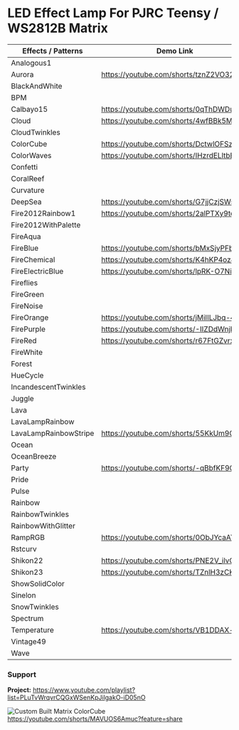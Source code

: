 # LED Effect Lamp For PJRC Teensy / WS2812B Matrix

| Effects / Patterns    	| Demo Link                              	|
|-----------------------	|----------------------------------------	|
| Analogous1            	|                                        	|
| Aurora                	| https://youtube.com/shorts/tznZ2VO32Hc  	|
| BlackAndWhite         	|                                        	|
| BPM                   	|                                        	|
| Calbayo15             	| https://youtube.com/shorts/0qThDWDu8_c   	|
| Cloud                 	| https://youtube.com/shorts/4wfBBk5MDZU   	|
| CloudTwinkles         	|                                        	|
| ColorCube             	| https://youtube.com/shorts/DctwlOFSzhI   	|
| ColorWaves            	| https://youtube.com/shorts/IHzrdELltbE   	|
| Confetti              	|                                        	|
| CoralReef             	|                                        	|
| Curvature             	|                                        	|
| DeepSea               	| https://youtube.com/shorts/G7jjCzjSWsY   	|
| Fire2012Rainbow1      	| https://youtube.com/shorts/2alPTXy9td4  	|
| Fire2012WithPalette   	|                                        	|
| FireAqua              	|                                        	|
| FireBlue              	| https://youtube.com/shorts/bMxSjyPFbNc   	|
| FireChemical          	| https://youtube.com/shorts/K4hKP4ozJ5w   	|
| FireElectricBlue      	| https://youtube.com/shorts/lpRK-O7NiRo 	|
| Fireflies             	|                                        	|
| FireGreen             	|                                        	|
| FireNoise             	|                                        	|
| FireOrange            	| https://youtube.com/shorts/jMiIILJbq-4   	|
| FirePurple            	| https://youtube.com/shorts/-IIZDdWnjbg   	|
| FireRed               	| https://youtube.com/shorts/r67FtGZvrxc   	|
| FireWhite             	|                                        	|
| Forest                	|                                        	|
| HueCycle              	|                                        	|
| IncandescentTwinkles  	|                                        	|
| Juggle                	|                                        	|
| Lava                  	|                                        	|
| LavaLampRainbow       	|                                        	|
| LavaLampRainbowStripe 	| https://youtube.com/shorts/55KkUm9QyAU   	|
| Ocean                 	|                                        	|
| OceanBreeze           	|                                        	|
| Party                 	| https://youtube.com/shorts/-qBbfKF9O6U   	|
| Pride                 	|                                        	|
| Pulse                 	|                                        	|
| Rainbow               	|                                        	|
| RainbowTwinkles       	|                                        	|
| RainbowWithGlitter    	|                                        	|
| RampRGB               	| https://youtube.com/shorts/0ObJYcaAYPE   	|
| Rstcurv               	|                                        	|
| Shikon22              	| https://youtube.com/shorts/PNE2V_ilvOU  	|
| Shikon23              	| https://youtube.com/shorts/TZnlH3zCKJE   	|
| ShowSolidColor        	|                                        	|
| Sinelon               	|                                        	|
| SnowTwinkles          	|                                        	|
| Spectrum              	|                                        	|
| Temperature           	| https://youtube.com/shorts/VB1DDAX-vIg   	|
| Vintage49             	|                                        	|
| Wave                  	|                                        	|

### Support
**Project:** https://www.youtube.com/playlist?list=PLuTvWrqvrCQGxWSenKpJilgakO-iD05nO

![Custom Built Matrix ColorCube](https://github.com/MakingThingsWithLEDs/LEDEffectLampProject/assets/77110859/feb55dd8-526e-4138-854d-6e4be939efe4)
https://youtube.com/shorts/MAVUOS6Amuc?feature=share
